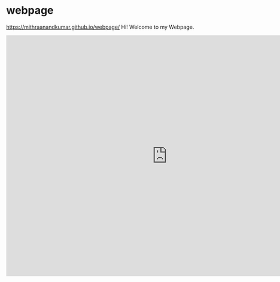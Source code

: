 # webpage
https://mithraanandkumar.github.io/webpage/
Hi! Welcome to my Webpage. 
<iframe src="https://data.oecd.org/chart/6OfF" width="860" height="645" style="border: 0" mozallowfullscreen="true" webkitallowfullscreen="true" allowfullscreen="true"><a href="https://data.oecd.org/chart/6OfF" target="_blank">OECD Chart: General government debt, Total, % of GDP, Annual, 2021</a></iframe>
